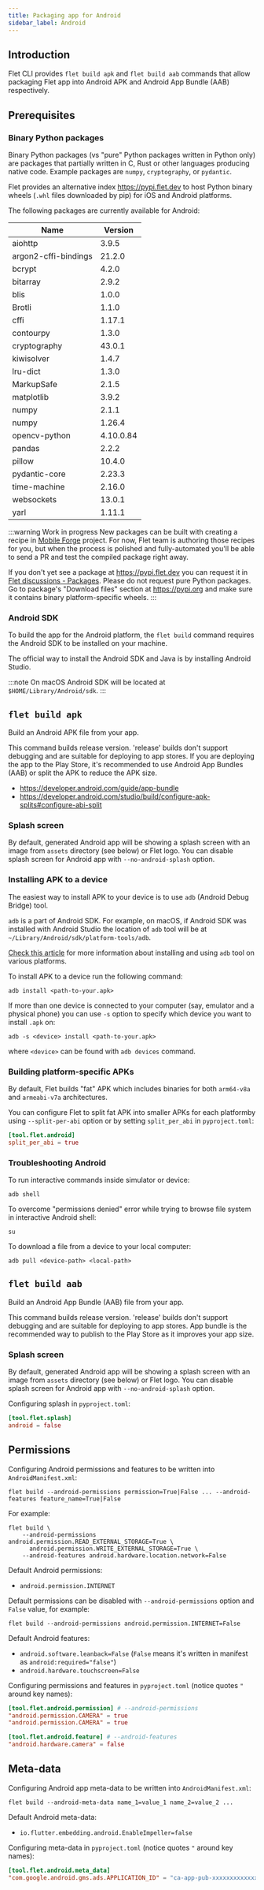 ```yaml
---
title: Packaging app for Android
sidebar_label: Android
---
```


## Introduction

Flet CLI provides `flet build apk` and `flet build aab` commands that allow packaging Flet app into Android APK and Android App Bundle (AAB) respectively.

## Prerequisites

### Binary Python packages

Binary Python packages (vs "pure" Python packages written in Python only) are packages that partially written in C, Rust or other languages producing native code. Example packages are `numpy`, `cryptography`, or `pydantic`.

Flet provides an alternative index https://pypi.flet.dev to host Python binary wheels (`.whl` files downloaded by pip) for iOS and Android platforms.

The following packages are currently available for Android:

| Name          | Version      |
|---------------|--------------|
| aiohttp       | 3.9.5 |
| argon2-cffi-bindings | 21.2.0 | 
| bcrypt | 4.2.0 | 
| bitarray | 2.9.2 | 
| blis | 1.0.0 | 
| Brotli | 1.1.0 | 
| cffi | 1.17.1 | 
| contourpy | 1.3.0 | 
| cryptography | 43.0.1 | 
| kiwisolver | 1.4.7 | 
| lru-dict | 1.3.0
| MarkupSafe | 2.1.5 | 
| matplotlib | 3.9.2 | 
| numpy | 2.1.1 | 
| numpy | 1.26.4 | 
| opencv-python | 4.10.0.84 | 
| pandas | 2.2.2 | 
| pillow | 10.4.0 | 
| pydantic-core | 2.23.3 | 
| time-machine | 2.16.0 | 
| websockets | 13.0.1 | 
| yarl | 1.11.1

:::warning Work in progress
New packages can be built with creating a recipe in [Mobile Forge](https://github.com/flet-dev/mobile-forge) project. For now, Flet team is authoring those recipes for you, but when the process is polished and fully-automated you'll be able to send a PR and test the compiled package right away.

If you don't yet see a package at https://pypi.flet.dev you can request it in [Flet discussions - Packages](https://github.com/flet-dev/flet/discussions/categories/packages). Please do not request pure Python packages. Go to package's "Download files" section at https://pypi.org and make sure it contains binary platform-specific wheels.
:::

### Android SDK

To build the app for the Android platform, the `flet build` command requires the Android SDK to be installed on your machine.

The official way to install the Android SDK and Java is by installing Android Studio.

:::note
On macOS Android SDK will be located at `$HOME/Library/Android/sdk`.
:::

## `flet build apk`

Build an Android APK file from your app.

This command builds release version. 'release' builds don't support debugging and are suitable for deploying to app stores. If you are deploying the app to the Play Store, it's recommended to use Android App Bundles (AAB) or split the APK to reduce the APK size.

* https://developer.android.com/guide/app-bundle
* https://developer.android.com/studio/build/configure-apk-splits#configure-abi-split

### Splash screen

By default, generated Android app will be showing a splash screen with an image from `assets` directory (see below) or Flet logo. You can disable splash screen for Android app with `--no-android-splash` option.

### Installing APK to a device

The easiest way to install APK to your device is to use `adb` (Android Debug Bridge) tool.

`adb` is a part of Android SDK. For example, on macOS, if Android SDK was installed with Android Studio
the location of `adb` tool will be at `~/Library/Android/sdk/platform-tools/adb`.

[Check this article](https://www.makeuseof.com/install-apps-via-adb-android/) for more information about installing and using `adb` tool on various platforms.

To install APK to a device run the following command:

```
adb install <path-to-your.apk>
```

If more than one device is connected to your computer (say, emulator and a physical phone) you can
use `-s` option to specify which device you want to install `.apk` on:

```
adb -s <device> install <path-to-your.apk>
```

where `<device>` can be found with `adb devices` command.

### Building platform-specific APKs

By default, Flet builds "fat" APK which includes binaries for both `arm64-v8a` and `armeabi-v7a` architectures.

You can configure Flet to split fat APK into smaller APKs for each platformby using `--split-per-abi` option or by setting `split_per_abi` in `pyproject.toml`:

```toml
[tool.flet.android]
split_per_abi = true
```

### Troubleshooting Android

To run interactive commands inside simulator or device:

```
adb shell
```

To overcome "permissions denied" error while trying to browse file system in interactive Android shell:

```
su
```

To download a file from a device to your local computer:

```
adb pull <device-path> <local-path>
```

## `flet build aab`

Build an Android App Bundle (AAB) file from your app.

This command builds release version. 'release' builds don't support debugging and are suitable for deploying to app stores. App bundle is the recommended way to publish to the Play Store as it improves your app size.

### Splash screen

By default, generated Android app will be showing a splash screen with an image from `assets` directory (see below) or Flet logo. You can disable splash screen for Android app with `--no-android-splash` option.

Configuring splash in `pyproject.toml`:

```toml
[tool.flet.splash]
android = false
```

## Permissions

Configuring Android permissions and features to be written into `AndroidManifest.xml`:

```
flet build --android-permissions permission=True|False ... --android-features feature_name=True|False
```

For example:

```
flet build \
    --android-permissions android.permission.READ_EXTERNAL_STORAGE=True \
      android.permission.WRITE_EXTERNAL_STORAGE=True \
    --android-features android.hardware.location.network=False
```

Default Android permissions:

* `android.permission.INTERNET`

Default permissions can be disabled with `--android-permissions` option and `False` value, for example:

```
flet build --android-permissions android.permission.INTERNET=False
```

Default Android features:

* `android.software.leanback=False` (`False` means it's written in manifest as `android:required="false"`)
* `android.hardware.touchscreen=False`

Configuring permissions and features in `pyproject.toml` (notice quotes `"` around key names):

```toml
[tool.flet.android.permission] # --android-permissions
"android.permission.CAMERA" = true
"android.permission.CAMERA" = true

[tool.flet.android.feature] # --android-features
"android.hardware.camera" = false
```

## Meta-data

Configuring Android app meta-data to be written into `AndroidManifest.xml`:

```
flet build --android-meta-data name_1=value_1 name_2=value_2 ...
```

Default Android meta-data:

* `io.flutter.embedding.android.EnableImpeller=false`

Configuring meta-data in `pyproject.toml` (notice quotes `"` around key names):

```toml
[tool.flet.android.meta_data]
"com.google.android.gms.ads.APPLICATION_ID" = "ca-app-pub-xxxxxxxxxxxxxxxx~yyyyyyyyyy"
```